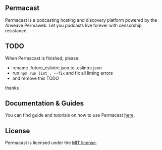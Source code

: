 ## Permacast

Permacast is a podcasting hosting and discovery platform powered by the Arweave Permaweb. Let you podcasts live forever with censorship resistance.

## TODO
When Permacast is finished, please:
- rename .future_eslintrc.json to .eslintrc.json
- run `npm run lint . --fix` and fix all linting errors
- and remove this TODO

thanks


## Documentation & Guides
You can find guide and tutorials on how to use Permacast [here](https://github.com/Parallel-news/permacast-docs).

## License

Permacast is licensed under the [MIT license](./LICENSE).


